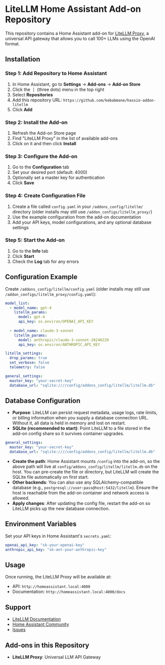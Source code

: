 # LiteLLM Home Assistant Add-on Repository

This repository contains a Home Assistant add-on for [LiteLLM Proxy](https://github.com/BerriAI/litellm), a universal API gateway that allows you to call 100+ LLMs using the OpenAI format.

## Installation

### Step 1: Add Repository to Home Assistant

1. In Home Assistant, go to **Settings** → **Add-ons** → **Add-on Store**
2. Click the **⋮** (three dots) menu in the top right
3. Select **Repositories**
4. Add this repository URL: `https://github.com/kebabmane/hassio-addon-litellm`
5. Click **Add**

### Step 2: Install the Add-on

1. Refresh the Add-on Store page
2. Find "LiteLLM Proxy" in the list of available add-ons
3. Click on it and then click **Install**

### Step 3: Configure the Add-on

1. Go to the **Configuration** tab
2. Set your desired port (default: 4000)
3. Optionally set a master key for authentication
4. Click **Save**

### Step 4: Create Configuration File

1. Create a file called `config.yaml` in your `/addons_config/litellm/` directory (older installs may still use `/addon_configs/litellm_proxy/`)
2. Use the example configuration from the add-on documentation
3. Add your API keys, model configurations, and any optional database settings

### Step 5: Start the Add-on

1. Go to the **Info** tab
2. Click **Start**
3. Check the **Log** tab for any errors

## Configuration Example

Create `/addons_config/litellm/config.yaml` (older installs may still use `/addon_configs/litellm_proxy/config.yaml`):

```yaml
model_list:
  - model_name: gpt-4
    litellm_params:
      model: gpt-4
      api_key: os.environ/OPENAI_API_KEY
  
  - model_name: claude-3-sonnet
    litellm_params:
      model: anthropic/claude-3-sonnet-20240229
      api_key: os.environ/ANTHROPIC_API_KEY

litellm_settings:
  drop_params: true
  set_verbose: false
  telemetry: false

general_settings:
  master_key: "your-secret-key"
  database_url: "sqlite:////config/addons_config/litellm/litellm.db"
```

## Database Configuration

- **Purpose**: LiteLLM can persist request metadata, usage logs, rate limits, or billing information when you supply a database connection URL. Without it, all data is held in memory and lost on restart.
- **SQLite (recommended to start)**: Point LiteLLM to a file stored in the add-on config share so it survives container upgrades.

```yaml
general_settings:
  master_key: "your-secret-key"
  database_url: "sqlite:////config/addons_config/litellm/litellm.db"
```

- **Create the path**: Home Assistant mounts `/config` into the add-on, so the above path will live at `config/addons_config/litellm/litellm.db` on the host. You can pre-create the file or directory, but LiteLLM will create the SQLite file automatically on first start.
- **Other backends**: You can also use any SQLAlchemy-compatible database (e.g., `postgresql://user:pass@host:5432/litellm`). Ensure the host is reachable from the add-on container and network access is allowed.
- **Apply changes**: After updating the config file, restart the add-on so LiteLLM picks up the new database connection.

## Environment Variables

Set your API keys in Home Assistant's `secrets.yaml`:

```yaml
openai_api_key: "sk-your-openai-key"
anthropic_api_key: "sk-ant-your-anthropic-key"
```

## Usage

Once running, the LiteLLM Proxy will be available at:
- API: `http://homeassistant.local:4000`
- Documentation: `http://homeassistant.local:4000/docs`

## Support

- [LiteLLM Documentation](https://docs.litellm.ai/)
- [Home Assistant Community](https://community.home-assistant.io/)
- [Issues](https://github.com/kebabmane/hassio-addon-litellm/issues)

## Add-ons in this Repository

- **LiteLLM Proxy**: Universal LLM API Gateway
